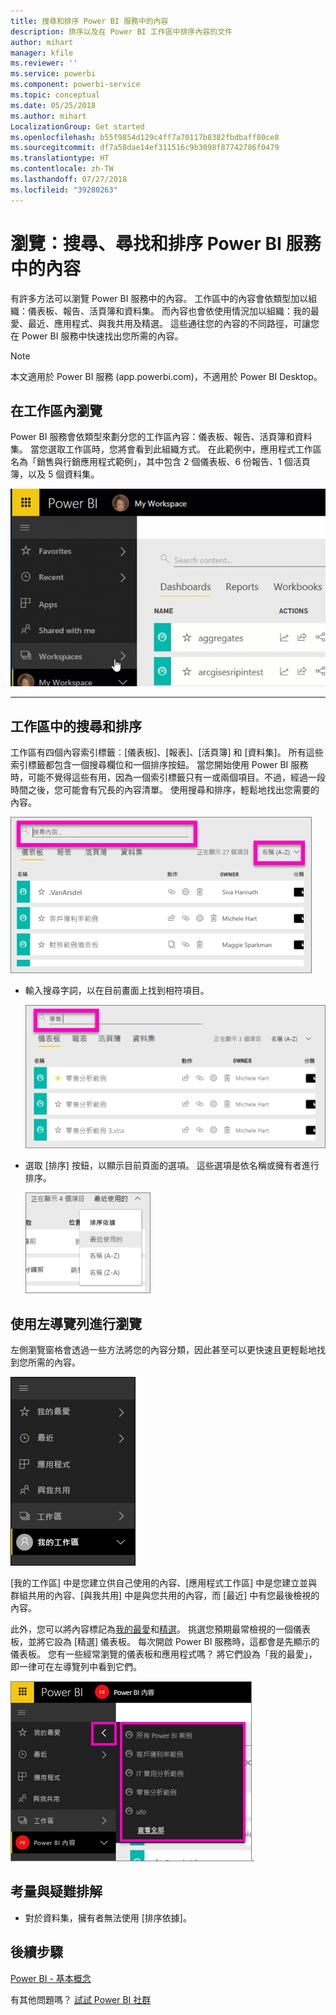 ```yaml
---
title: 搜尋和排序 Power BI 服務中的內容
description: 排序以及在 Power BI 工作區中排序內容的文件
author: mihart
manager: kfile
ms.reviewer: ''
ms.service: powerbi
ms.component: powerbi-service
ms.topic: conceptual
ms.date: 05/25/2018
ms.author: mihart
LocalizationGroup: Get started
ms.openlocfilehash: b55f9854d129c4ff7a70117b8382fbdbaff80ce8
ms.sourcegitcommit: df7a58dae14ef311516c9b3098f87742786f0479
ms.translationtype: HT
ms.contentlocale: zh-TW
ms.lasthandoff: 07/27/2018
ms.locfileid: "39280263"
---
```

# <a name="navigation-searching-finding-and-sorting-content-in-power-bi-service"></a>瀏覽：搜尋、尋找和排序 Power BI 服務中的內容
有許多方法可以瀏覽 Power BI 服務中的內容。 工作區中的內容會依類型加以組織：儀表板、報告、活頁簿和資料集。  而內容也會依使用情況加以組織：我的最愛、最近、應用程式、與我共用及精選。 這些通往您的內容的不同路徑，可讓您在 Power BI 服務中快速找出您所需的內容。  

>[!NOTE] 
>本文適用於 Power BI 服務 (app.powerbi.com)，不適用於 Power BI Desktop。

## <a name="navigation-within-workspaces"></a>在工作區內瀏覽

Power BI 服務會依類型來劃分您的工作區內容：儀表板、報告、活頁簿和資料集。 當您選取工作區時，您將會看到此組織方式。 在此範例中，應用程式工作區名為「銷售與行銷應用程式範例」，其中包含 2 個儀表板、6 份報告、1 個活頁簿，以及 5 個資料集。

![影片](media/service-navigation-search-filter-sort/workspaces.gif)

________________________________________

## <a name="searching-and-sorting-in-workspaces"></a>工作區中的搜尋和排序
工作區有四個內容索引標籤︰[儀表板]、[報表]、[活頁簿] 和 [資料集]。  所有這些索引標籤都包含一個搜尋欄位和一個排序按鈕。  當您開始使用 Power BI 服務時，可能不覺得這些有用，因為一個索引標籤只有一或兩個項目。不過，經過一段時間之後，您可能會有冗長的內容清單。  使用搜尋和排序，輕鬆地找出您需要的內容。

![[儀表板] 索引標籤](media/service-navigation-search-filter-sort/power-bi-search-sort2.png)

* 輸入搜尋字詞，以在目前畫面上找到相符項目。
  
   ![輸入搜尋字詞](media/service-navigation-search-filter-sort/power-bi-search2.png)
* 選取 [排序] 按鈕，以顯示目前頁面的選項。 這些選項是依名稱或擁有者進行排序。
  
   ![排序功能表](media/service-navigation-search-filter-sort/power-bi-sort-alpha.png)

## <a name="navigation-using-the-left-navbar"></a>使用左導覽列進行瀏覽
左側瀏覽窗格會透過一些方法將您的內容分類，因此甚至可以更快速且更輕鬆地找到您所需的內容。  

![左側瀏覽窗格](media/service-navigation-search-filter-sort/power-bi-newnav.png)



[我的工作區] 中是您建立供自己使用的內容、[應用程式工作區] 中是您建立並與群組共用的內容、[與我共用] 中是與您共用的內容，而 [最近] 中有您最後檢視的內容。

此外，您可以將內容標記為[我的最愛](service-dashboard-favorite.md)和[精選](service-dashboard-featured.md)。 挑選您預期最常檢視的一個儀表板，並將它設為 [精選] 儀表板。 每次開啟 Power BI 服務時，這都會是先顯示的儀表板。 您有一些經常瀏覽的儀表板和應用程式嗎？ 將它們設為「我的最愛」，即一律可在左導覽列中看到它們。

![[我的最愛] 飛出視窗](media/service-navigation-search-filter-sort/power-bi-favorite-flyout.png).


## <a name="considerations-and-troubleshooting"></a>考量與疑難排解
* 對於資料集，擁有者無法使用 [排序依據]。

## <a name="next-steps"></a>後續步驟
[Power BI - 基本概念](service-basic-concepts.md)

有其他問題嗎？ [試試 Power BI 社群](http://community.powerbi.com/)